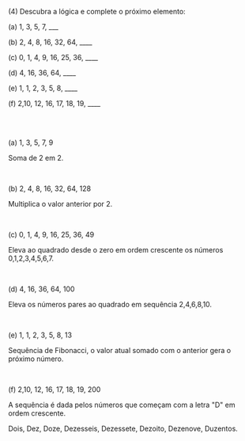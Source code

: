 <p>(4) Descubra a lógica e complete o próximo elemento:</p>
<p>(a) 1, 3, 5, 7, ___</p>
<p>(b) 2, 4, 8, 16, 32, 64, ____</p>
<p>(c) 0, 1, 4, 9, 16, 25, 36, ____</p>
<p>(d) 4, 16, 36, 64, ____</p>
<p>(e) 1, 1, 2, 3, 5, 8, ____</p>
<p>(f) 2,10, 12, 16, 17, 18, 19, ____</p>
<br><br>
<p>  </p>
<p>(a) 1, 3, 5, 7, 9</p>
<p>Soma de 2 em 2.</p>
<br>
<p>(b) 2, 4, 8, 16, 32, 64, 128</p>
<p>Multiplica o valor anterior por 2.</p>
<br>
<p>(c) 0, 1, 4, 9, 16, 25, 36, 49</p>
<p>Eleva ao quadrado desde o zero em ordem crescente os números 0,1,2,3,4,5,6,7.</p>
<br>
<p>(d) 4, 16, 36, 64, 100</p>
<p>Eleva os números pares ao quadrado em sequência 2,4,6,8,10.</p>
<br>
<p>(e) 1, 1, 2, 3, 5, 8, 13</p>
<p>Sequência de Fibonacci, o valor atual somado com o anterior gera o próximo número.</p>
<br>
<p>(f) 2,10, 12, 16, 17, 18, 19, 200</p>
<p>A sequência é dada pelos números que começam com a letra "D" em ordem crescente.<p>
<p>Dois, Dez, Doze, Dezesseis, Dezessete, Dezoito, Dezenove, Duzentos.</p>





